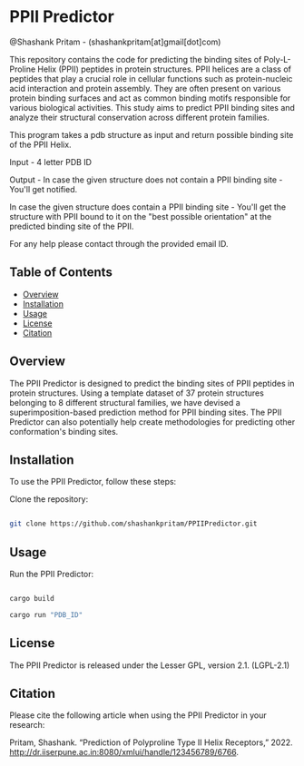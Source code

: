 # PPII Predictor
@Shashank Pritam - (shashankpritam[at]gmail[dot]com)

This repository contains the code for predicting the binding sites of Poly-L-Proline Helix (PPII) peptides in protein structures. PPII helices are a class of peptides that play a crucial role in cellular functions such as protein-nucleic acid interaction and protein assembly. They are often present on various protein binding surfaces and act as common binding motifs responsible for various biological activities. This study aims to predict PPII binding sites and analyze their structural conservation across different protein families.

This program takes a pdb structure as input and return possible binding site of the PPII Helix.

Input - 4 letter PDB ID

Output - In case the given structure does not contain a PPII binding site - You'll get notified.

In case the given structure does contain a PPII binding site - You'll get the structure with PPII bound to it on the "best possible orientation" at the predicted binding site of the PPII.

For any help please contact through the provided email ID.

## Table of Contents

- [Overview](#overview)
- [Installation](#installation)
- [Usage](#usage)
- [License](#license)
- [Citation](#citation)

## Overview

The PPII Predictor is designed to predict the binding sites of PPII peptides in protein structures. Using a template dataset of 37 protein structures belonging to 8 different structural families, we have devised a superimposition-based prediction method for PPII binding sites. The PPII Predictor can also potentially help create methodologies for predicting other conformation's binding sites.

## Installation

To use the PPII Predictor, follow these steps:

Clone the repository:

```bash

git clone https://github.com/shashankpritam/PPIIPredictor.git

```
## Usage

Run the PPII Predictor:

```rust

cargo build

cargo run "PDB_ID"

```

## License
The PPII Predictor is released under the Lesser GPL, version 2.1. (LGPL-2.1)

## Citation
Please cite the following article when using the PPII Predictor in your research:

Pritam, Shashank. “Prediction of Polyproline Type II Helix Receptors,” 2022. http://dr.iiserpune.ac.in:8080/xmlui/handle/123456789/6766.
